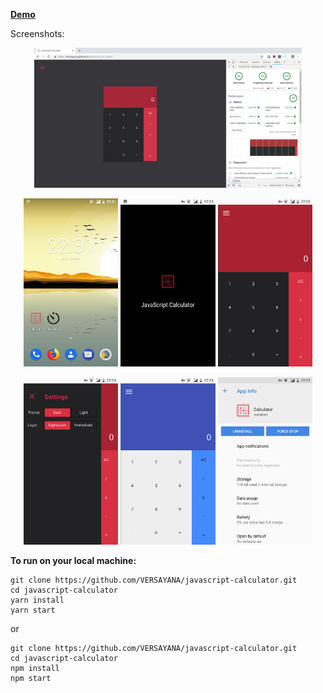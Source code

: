 <p>
  <a href="https://versayana.github.io/javascript-calculator/" target="_blank"><strong>Demo</strong></a>
</p>
<p>Screenshots:</p>
<p style="text-align:center">
  <img src="https://raw.githubusercontent.com/VERSAYANA/javascript-calculator/master/screenshots/1.png" width="85%" />
</p>

<p style="text-align:center">
  <tr>
    <th>
      <img src="https://raw.githubusercontent.com/VERSAYANA/javascript-calculator/master/screenshots/2.png" width="30%" />
    </th>
    <th>
      <img src="https://raw.githubusercontent.com/VERSAYANA/javascript-calculator/master/screenshots/3.png" width="30%" />
    </th>
    <th>
      <img src="https://raw.githubusercontent.com/VERSAYANA/javascript-calculator/master/screenshots/4.png" width="30%" />
    </th>
  </tr>
</p>

<p style="text-align:center">
  <tr>
    <th>
      <img src="https://raw.githubusercontent.com/VERSAYANA/javascript-calculator/master/screenshots/5.png" width="30%" />
    </th>
    <th>
      <img src="https://raw.githubusercontent.com/VERSAYANA/javascript-calculator/master/screenshots/6.png" width="30%" />
    </th>
    <th>
      <img src="https://raw.githubusercontent.com/VERSAYANA/javascript-calculator/master/screenshots/7.png" width="30%" />
    </th>
  </tr>
</p>

<p><strong>To run on your local machine:</strong></p>

```
git clone https://github.com/VERSAYANA/javascript-calculator.git
cd javascript-calculator
yarn install
yarn start
```

or

```
git clone https://github.com/VERSAYANA/javascript-calculator.git
cd javascript-calculator
npm install
npm start
```

